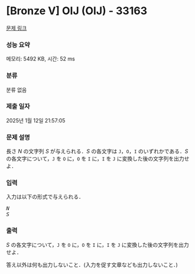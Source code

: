 # [Bronze V] OIJ (OIJ) - 33163 

[문제 링크](https://www.acmicpc.net/problem/33163) 

### 성능 요약

메모리: 5492 KB, 시간: 52 ms

### 분류

분류 없음

### 제출 일자

2025년 1월 12일 21:57:05

### 문제 설명

<p>長さ <var>N</var> の文字列 <var>S</var> が与えられる．<var>S</var> の各文字は <code>J</code>，<code>O</code>，<code>I</code> のいずれかである．<var>S</var> の各文字について，<code>J</code> を <code>O</code> に，<code>O</code> を <code>I</code> に，<code>I</code> を <code>J</code> に変換した後の文字列を出力せよ．</p>

### 입력 

 <p>入力は以下の形式で与えられる．</p>

<pre><var>N</var>
<var>S</var></pre>

### 출력 

 <p><var>S</var> の各文字について，<code>J</code> を <code>O</code> に，<code>O</code> を <code>I</code> に，<code>I</code> を <code>J</code> に変換した後の文字列を出力せよ．</p>

<p>答え以外は何も出力しないこと．(入力を促す文章なども出力しないこと．)</p>

